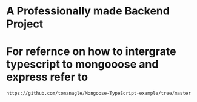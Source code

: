 # A Professionally made Backend Project 

# For refernce on how to intergrate typescript to mongooose and express refer to 
`https://github.com/tomanagle/Mongoose-TypeScript-example/tree/master`

